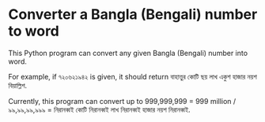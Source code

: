 # Converter a Bangla (Bengali) number to word

This Python program can convert any given Bangla (Bengali) number into word.

For example, if ৭২০৬২১৯৪২ is given, it should return বাহাত্তুর কোটি ছয় লাখ একুশ হাজার নয়শ বিয়াল্লিশ.

Currently, this program can convert up to 999,999,999 = 999 million / ৯৯,৯৯,৯৯,৯৯৯ = নিরানব্বই কোটি নিরানব্বই লাখ নিরানব্বই হাজার নয়শ নিরানব্বই.
